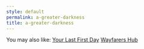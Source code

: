 ```yaml
---
style: default
permalink: a-greater-darkness
title: a-greater-darkness
---
```

You may also like:
[Your Last First Day](http://scp-wiki.net/your-last-first-day)
[Wayfarers Hub](http://scp-wiki.net/wayfarers-hub)